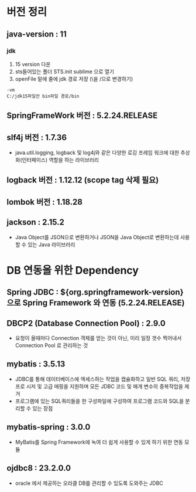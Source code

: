 # 버전 정리

## java-version : 11
### jdk 
1. 15 version 다운
2. sts들어있는 폴더 STS.init sublime 으로 열기
3. openFile 밑에 줄에 jdk 경로 저장 (\을 /으로 변경하기)
```
-vm
C:/jdk15파일안 bin파일 경로/bin
```
## SpringFrameWork 버전 : 5.2.24.RELEASE
## slf4j 버전 : 1.7.36
- java.util.logging, logback 및 log4j와 같은 다양한 로깅 프레임 워크에 대한 추상화(인터페이스) 역할을 하는 라이브러리
## logback 버전 : 1.12.12 (scope tag 삭제 필요)
## lombok 버전 : 1.18.28
## jackson : 2.15.2
- Java Object를 JSON으로 변환하거나 JSON을 Java Object로 변환하는데 사용할 수 있는 Java 라이브러리



# DB 연동을 위한 Dependency
## Spring JDBC : ${org.springframework-version} 으로 Spring Framework 와 연동 (5.2.24.RELEASE)
## DBCP2 (Database Connection Pool) : 2.9.0
- 요청이 올때마다 Connection 객체를 얻는 것이 아닌, 미리 일정 갯수 찍어내서 Connection Pool 로 관리하는 것
## mybatis : 3.5.13
- JDBC를 통해 데이터베이스에 엑세스하는 작업을 캡슐화하고 일반 SQL 쿼리, 저장 프로 시저 및 고급 매핑을 지원하며 모든 JDBC 코드 및 매개 변수의 중복작업을 제거
- 프로그램에 있는 SQL쿼리들을 한 구성파일에 구성하여 프로그램 코드와 SQL을 분리할 수 있는 장점
## mybatis-spring : 3.0.0
- MyBatis를 Spring Framework에 녹여 더 쉽게 사용할 수 있게 하기 위한 연동 모듈
## ojdbc8 : 23.2.0.0
- oracle 에서 제공하는 오라클 DB를 관리할 수 있도록 도와주는 JDBC

